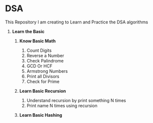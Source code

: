 # DSA
This Repository I am creating to Learn and Practice the DSA algorithms

1. **Learn the Basic**
   1. **Know Basic Math**
      1. Count Digits
      2. Reverse a Number
      3. Check Palindrome
      4. GCD Or HCF
      5. Armstrong Numbers
      6. Print all Divisors
      7. Check for Prime
      
   2. **Learn Basic Recursion**
      1. Understand recursion by print something N times
      2. Print name N times using recursion
      
   3. **Learn Basic Hashing**
   
      


